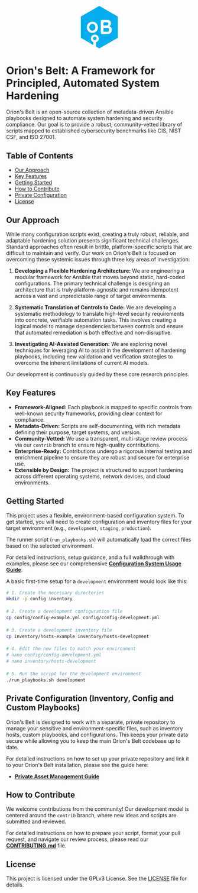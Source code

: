 <!-- PROJECT LOGO -->
<p align="center">
  <a href="https://github.com/IncudoLABS/orions-belt">
   <img src="images/OBelt.png" alt="Orion's Belt Logo" width="100">
  </a>
</p>

# Orion's Belt: A Framework for Principled, Automated System Hardening

Orion's Belt is an open-source collection of metadata-driven Ansible playbooks designed to automate system hardening and security compliance. Our goal is to provide a robust, community-vetted library of scripts mapped to established cybersecurity benchmarks like CIS, NIST CSF, and ISO 27001.

## Table of Contents

- [Our Approach](#our-approach)
- [Key Features](#key-features)
- [Getting Started](#getting-started)
- [How to Contribute](#how-to-contribute)
- [Private Configuration](#private-configuration-inventory-config-and-custom-playbooks)
- [License](#license)

## Our Approach

While many configuration scripts exist, creating a truly robust, reliable, and adaptable hardening solution presents significant technical challenges. Standard approaches often result in brittle, platform-specific scripts that are difficult to maintain and verify. Our work on Orion's Belt is focused on overcoming these systemic issues through three key areas of investigation:

1.  **Developing a Flexible Hardening Architecture:** We are engineering a modular framework for Ansible that moves beyond static, hard-coded configurations. The primary technical challenge is designing an architecture that is truly platform-agnostic and remains idempotent across a vast and unpredictable range of target environments.

2.  **Systematic Translation of Controls to Code:** We are developing a systematic methodology to translate high-level security requirements into concrete, verifiable automation tasks. This involves creating a logical model to manage dependencies between controls and ensure that automated remediation is both effective and non-disruptive.

3.  **Investigating AI-Assisted Generation:** We are exploring novel techniques for leveraging AI to assist in the development of hardening playbooks, including new validation and verification strategies to overcome the inherent limitations of current AI models.

Our development is continuously guided by these core research principles.

## Key Features

- **Framework-Aligned:** Each playbook is mapped to specific controls from well-known security frameworks, providing clear context for compliance.
- **Metadata-Driven:** Scripts are self-documenting, with rich metadata defining their purpose, target systems, and version.
- **Community-Vetted:** We use a transparent, multi-stage review process via our `contrib` branch to ensure high-quality contributions.
- **Enterprise-Ready:** Contributions undergo a rigorous internal testing and enrichment pipeline to ensure they are robust and secure for enterprise use.
- **Extensible by Design:** The project is structured to support hardening across different operating systems, network devices, and cloud environments.

## Getting Started

This project uses a flexible, environment-based configuration system. To get started, you will need to create configuration and inventory files for your target environment (e.g., `development`, `staging`, `production`).

The runner script (`run_playbooks.sh`) will automatically load the correct files based on the selected environment.

For detailed instructions, setup guidance, and a full walkthrough with examples, please see our comprehensive **[Configuration System Usage Guide](example_usage.md)**.

A basic first-time setup for a `development` environment would look like this:

```bash
# 1. Create the necessary directories
mkdir -p config inventory

# 2. Create a development configuration file
cp config/config-example.yml config/config-development.yml

# 3. Create a development inventory file
cp inventory/hosts-example inventory/hosts-development

# 4. Edit the new files to match your environment
# nano config/config-development.yml
# nano inventory/hosts-development

# 5. Run the script for the development environment
./run_playbooks.sh development
```

## Private Configuration (Inventory, Config and Custom Playbooks)

Orion's Belt is designed to work with a separate, private repository to manage your sensitive and environment-specific files, such as inventory hosts, custom playbooks, and configurations. This keeps your private data secure while allowing you to keep the main Orion's Belt codebase up to date.

For detailed instructions on how to set up your private repository and link it to your Orion's Belt installation, please see the guide here:
- **[Private Asset Management Guide](private/README.md)**


## How to Contribute

We welcome contributions from the community! Our development model is centered around the `contrib` branch, where new ideas and scripts are submitted and reviewed.

For detailed instructions on how to prepare your script, format your pull request, and navigate our review process, please read our **[CONTRIBUTING.md](CONTRIBUTING.md)** file.

## License

This project is licensed under the GPLv3 License. See the [LICENSE](LICENSE) file for details.
